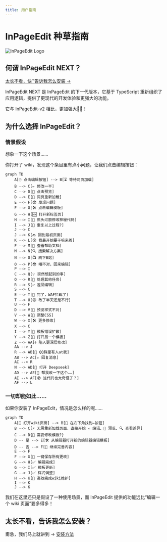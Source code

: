 ```yaml
---
title: 用户指南
---
```


# InPageEdit 种草指南

![InPageEdit Logo](/images/logo/ipe-uwu.png)

## 何谓 InPageEdit NEXT？

[太长不看，快™告诉我怎么安装 →](installation.md)

InPageEdit NEXT 是 InPageEdit 的下一代版本，它基于 TypeScript 重新组织了应用逻辑，提供了更现代的开发体验和更强大的功能。

它与 InPageEdit-v2 相比，更加强大💪🏻！

## 为什么选择 InPageEdit？

### 情景假设

想象一下这个场景……

你打开了 wiki，发现这个条目里有点小问题，让我们点击编辑按钮：

```mermaid
graph TD
    A[🖱️ 点击编辑按钮] --> B[⏳ 等待网页加载]
    B --> C[✏️ 修改一半]
    C --> D[👀 点击预览]
    D --> E[🔄 网页重新加载]
    E --> F[😨 发现问题]
    F --> G[🛠️ 点击编辑模板]
    G --> H[🆕 打开新标签页]
    H --> I[🤯 焦头烂额修改神秘代码]
    I --> J[🔁 重复以上过程?]
    J --> C
    J --> K[🔙 回到最初页面]
    K --> L[😵 我最开始要干嘛来着]
    F --> M[📖 查看帮助文档]
    M --> N[🔍 搜索解决方案]
    N --> O[📺 刷下B站]
    O --> P[😳 哦不对，回来编辑]
    P --> I
    C --> Q[💡 突然想起别的事]
    Q --> R[🧹 处理其他任务]
    R --> S[↩️ 返回编辑]
    S --> C
    E --> T[🚫 完了，WAF拦截了]
    T --> U[😩 改了半天还是不行]
    U --> F
    D --> V[🎨 预览样式不对]
    V --> W[🎯 调整CSS]
    W --> X[🛠️ 更多修改]
    X --> C
    I --> Y[🐛 模板错误扩散]
    Y --> Z[📂 打开另一个模板]
    Z --> AA[🌀 陷入更深层修改]
    AA --> J
    R --> AB[💬 QQ群里有人at我]
    AB --> AC[✍️ 回复消息]
    AC --> R
    N --> AD[🤖 打开 Deepseek]
    AD --> AE[🙋 帮我改一下这个……]
    AE --> AF[😵 这代码也太奇怪了？]
    AF --> L
```

### 一切却能如此……

如果你安装了 InPageEdit，情况是怎么样的呢……

```mermaid
graph TD
    A[📖 打开wiki页面] --> B[🔎 在右下角找到✏️按钮]
    B --> C[⚡ 无需重新加载页面，直接开始 ✍️ 编辑、👀 预览、🔍 查看差异]
    C --> D{🧐 需要修改模板?}
    D -- 是 --> E[🛠️ 从编辑器打开新的编辑器编辑模板]
    D -- 否 --> F[🧩 继续完善内容]
    E --> F
    F --> G[💾 一键保存所有更改]
    G --> H[✅ 编辑完成]
    G --> I[✅ 模板更新]
    G --> J[✅ 样式调整]
    H --> K[🚀 高效完成wiki维护]
    I --> K
    J --> K

```

我们在这里还只是假设了一种使用场景，而 InPageEdit 提供的功能远比“编辑一个 wiki 页面”要多得多！

## 太长不看，告诉我怎么安装？

甭急，我们马上就讲到 → [安装方法](installation.md)
